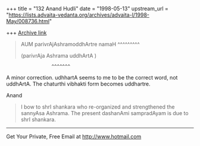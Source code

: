 +++
title = "132 Anand Hudli"
date = "1998-05-13"
upstream_url = "https://lists.advaita-vedanta.org/archives/advaita-l/1998-May/008736.html"

+++
[Archive link](https://lists.advaita-vedanta.org/archives/advaita-l/1998-May/008736.html)

>AUM parivrAjAshramoddhArtre namaH
                   ^^^^^^^^^
>
>(parivrAja Ashrama uddhArtA )
>
                     ^^^^^^^

 A minor correction. udhhartA seems to me to be the correct word,
 not uddhArtA. The chaturthi vibhakti form becomes uddhartre.

 Anand

>I bow to shrI shankara who re-organized and strengthened the sannyAsa
>Ashrama.  The present dashanAmi sampradAyam is due to shrI shankara.


______________________________________________________
Get Your Private, Free Email at http://www.hotmail.com

